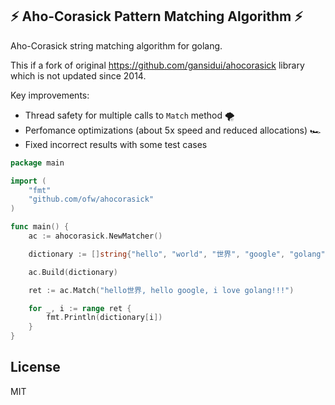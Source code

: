 ## ⚡ Aho-Corasick Pattern Matching Algorithm ⚡

Aho-Corasick string matching algorithm for golang.

This if a fork of original https://github.com/gansidui/ahocorasick library which is not updated since 2014.

Key improvements:
* Thread safety for multiple calls to `Match` method 🌪️
* Perfomance optimizations (about 5x speed and reduced allocations) 🏎
* Fixed incorrect results with some test cases


~~~ go
package main

import (
	"fmt"
	"github.com/ofw/ahocorasick"
)

func main() {
	ac := ahocorasick.NewMatcher()

	dictionary := []string{"hello", "world", "世界", "google", "golang", "c++", "love"}

	ac.Build(dictionary)

	ret := ac.Match("hello世界, hello google, i love golang!!!")

	for _, i := range ret {
		fmt.Println(dictionary[i])
	}
}


~~~

## License

MIT